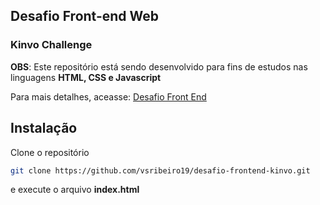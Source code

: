 ## Desafio Front-end Web
### Kinvo Challenge

**OBS**: Este repositório está sendo desenvolvido para fins de estudos nas linguagens **HTML, CSS e Javascript**

Para mais detalhes, aceasse: [Desafio Front End](https://github.com/kinvoapp/kinvo-front-end-test?tab=readme-ov-file)

## Instalação

Clone o repositório
``` bash
git clone https://github.com/vsribeiro19/desafio-frontend-kinvo.git
```
e execute o arquivo **index.html**


